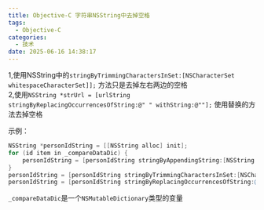 ```yaml
---
title: Objective-C 字符串NSString中去掉空格
tags:
  - Objective-C
categories:
  - 技术
date: 2025-06-16 14:38:17
---
```


1,使用NSString中的`stringByTrimmingCharactersInSet:[NSCharacterSet whitespaceCharacterSet]];` 方法只是去掉左右两边的空格  
2,使用`NSString *strUrl = [urlString stringByReplacingOccurrencesOfString:@" " withString:@""];` 使用替换的方法去掉空格

示例：

```objectivec
NSString *personIdString = [[NSString alloc] init];
for (id item in _compareDataDic) {
    personIdString = [personIdString stringByAppendingString:[NSString stringWithFormat:@"%@ ",[[_compareDataDic valueForKey:[NSString stringWithFormat:@"%@",item]] valueForKey:@"person_id"]]];
}
personIdString = [personIdString stringByTrimmingCharactersInSet:[NSCharacterSet whitespaceCharacterSet]];
personIdString = [personIdString stringByReplacingOccurrencesOfString:@" " withString:@","];
```

`_compareDataDic`是一个`NSMutableDictionary`类型的变量
